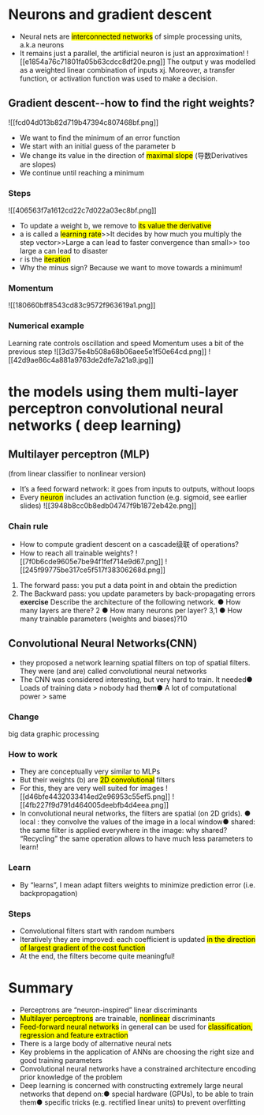 # Neurons and gradient descent
- Neural nets are <mark class="hltr-yellow">interconnected networks</mark> of simple processing units, a.k.a neurons
- It remains just a parallel, the artificial neuron is just an approximation!
![[e1854a76c71801fa05b63cdcc8df20e.png]]
The output y was modelled as a weighted linear combination of 
inputs xj. Moreover, a transfer function, or activation function was used to make a decision.
## Gradient descent--how to find the right weights?
![[fcd04d013b82d719b47394c807468bf.png]]
- We want to find the minimum of an error function
- We start with an initial guess of the parameter b
-  We change its value in the direction of <mark class="hltr-cyan">maximal slope</mark> (导数Derivatives are slopes)
-  We continue until reaching a minimum
### Steps
![[406563f7a1612cd22c7d022a03ec8bf.png]]
- To update a weight b, we remove to <mark class="hltr-cyan">its value the derivative</mark>
- a is called a <mark class="hltr-cyan">learning rate</mark>>>It decides by how much you multiply the step vector>>Large a can lead to faster convergence than small>> too large a can lead to disaster
- r is the <mark class="hltr-cyan">iteration</mark>
- Why the minus sign? Because we want to move towards a minimum!
### Momentum
![[180660bff8543cd83c9572f963619a1.png]]
### Numerical example
Learning rate controls oscillation and speed
Momentum uses a bit of the previous step
![[3d375e4b508a68b06aee5e1f50e64cd.png]]
![[42d9ae86c4a881a9763de2dfe7a21a9.jpg]]
#  the models using them multi-layer perceptron convolutional neural networks ( deep learning)
##  Multilayer perceptron (MLP) 
(from linear classifier to nonlinear version)
- It’s a feed forward network: it goes from inputs to outputs, without loops
- Every <mark class="hltr-yellow">neuron</mark> includes an activation function (e.g. sigmoid, see earlier slides)
![[3948b8cc0b8edb04747f9b1872eb42e.png]]
### Chain rule
- How to compute gradient descent on a cascade级联 of operations?
- How to reach all trainable weights?
![[7f0b6cde9605e7be94f1fef714e9d67.png]]
![[245f99775be317ce5f517f38306268d.png]]
1. The forward pass: you put a data point in and obtain the prediction
2. The Backward pass: you update parameters by back-propagating errors
**exercise**
Describe the architecture of the following network.
● How many layers are there? 2
● How many neurons per layer? 3,1
● How many trainable parameters (weights and biases)?10
## Convolutional Neural Networks(CNN)
 - they proposed a network learning spatial filters on top of spatial filters. They were (and are) called convolutional neural networks
- The CNN was considered interesting, but very hard to train. It needed● Loads of training data > nobody had them● A lot of computational power > same
### Change
big data
graphic processing
### How to work 
- They are conceptually very similar to MLPs
- But their weights (b) are <mark class="hltr-green">2D convolutional</mark> filters
- For this, they are very well suited for images
![[d46bfe4432033414ed2e96953c55ef5.png]]
![[4fb227f9d791d464005deebfb4d4eea.png]]
- In convolutional neural networks, the filters are spatial (on 2D grids). ● local : they convolve the values of the image in a local window● shared: the same filter is applied everywhere in the image: why shared? “Recycling” the same operation allows to have much less parameters to learn!
### Learn
- By “learns”, I mean adapt filters weights to minimize prediction error (i.e. backpropagation)
### Steps
- Convolutional filters start with random numbers 
- Iteratively they are improved: each coefficient is updated <mark class="hltr-yellow">in the direction of largest gradient of the cost function</mark>
- At the end, the filters become quite meaningful!
# Summary
- Perceptrons are “neuron-inspired” linear discriminants
- <mark class="hltr-cyan">Multilayer perceptrons</mark> are trainable, <mark class="hltr-cyan">nonlinear</mark> discriminants
-  <mark class="hltr-cyan">Feed-forward neural networks</mark> in general can be used for <mark class="hltr-cyan">classification, regression and feature extraction</mark>
-  There is a large body of alternative neural nets
-  Key problems in the application of ANNs are choosing the right size and good training parameters
- Convolutional neural networks have a constrained architecture encoding prior knowledge of the problem
- Deep learning is concerned with constructing extremely large neural networks that depend on:● special hardware (GPUs), to be able to train them● specific tricks (e.g. rectified linear units) to prevent overfitting